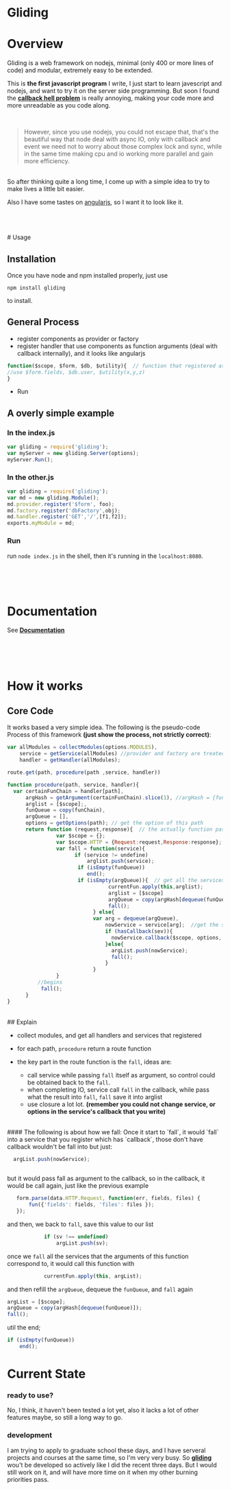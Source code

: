 <!-- gliding -->
<!-- Copyright(c) 2014 Xinyu Zhang bevis@mail.ustc.edu.cn -->
<!-- MIT Licensed -->

# Gliding

# Overview
Gliding is a web framework on nodejs, minimal (only 400 or more lines of code) and modular, extremely easy to be extended. 


This is __the first javascript program__ I write, I just start to learn javescript and nodejs, and want to try it on the server side programming. But soon I found the [__callback hell problem__](http://callbackhell.com/) is really annoying, making your code more and more unreadable as you code along. 

<br>

>However, since you use nodejs, you could not escape that, that's the beautiful way that node deal with async IO, only with callback and event we need not to worry about those complex lock and sync, while in the same time making cpu and io working more parallel and gain more efficiency.

<br>
So after thinking quite a long time, I come up with a simple idea to try to make lives a little bit easier.

Also I have some tastes on [angularjs](https://github.com/angular), so I want it to look like it.




<br>
<br>
<br>
# Usage 

## Installation

Once you have node and npm installed properly, just use

```shell
npm install gliding
```
to install.

## General Process
- register components as provider or factory
- register handler that use components as function arguments (deal with callback internally), and it looks like angularjs 
```js
function($scope, $form, $db, $utility){  // function that registered as handlers
//use $form.fields, $db.user, $utility(x,y,z) 
}
```
- Run


## A overly simple example

### In the index.js
```js
var gliding = require('gliding');
var myServer = new gliding.Server(options);
myServer.Run(); 
```

### In the other.js
```js
var gliding = require('gliding');
var md = new gliding.Module(); 
md.provider.register('$form', foo);
md.factory.register('dbFactory',obj);
md.handler.register('GET','/',[f1,f2]);
exports.myModule = md;
```

### Run
run `node index.js` in the shell, then it's running in the `localhost:8080`.


<br>
<br>
<br>

# Documentation

See [__Documentation__](https://github.com/BenBBear/gliding/blob/master/doc/Documentation.md)

<br>
<br>
<br>

# How it works
## Core Code
It works based a very simple idea. The following is the pseudo-code Process of this framework __(just show the process, not strictly correct)__:

```js
var allModules = collectModules(options.MODULES),
    service = getService(allModules) //provider and factory are treated the same internally
    handler = getHandler(allModules);

route.get(path, procedure(path ,service, handler))

function procedure(path, service, handler){
  var certainFunChain = handler[path],
      argHash = getArgument(certainFunChain).slice(1), //argHash = {fun: ['$form','$factory']} , slice(1) since every function has $scope as the first argument
      arglist = [$scope];,
      funQueue = copy(funChain),
      argQueue = [],
      options = getOptions(path); // get the option of this path
      return function (request,response){  // the actually function passed in route.get
                var $scope = {};
                var $scope.HTTP = {Request:request,Response:response}; //pass data across handlers and services
                var fall = function(service){
                      if (service != undefine)
                          arglist.push(service);
                       if (isEmpty(funQueue))   
                          end();
                       if (isEmpty(argQueue)){  // get all the services
                                 currentFun.apply(this,arglist);
                                 arglist = [$scope]
                                 argQueue = copy(argHash[dequeue(funQueue)]);
                                 fall();
                            } else{
                            var arg = dequeue(argQueue),
                                nowService = service[arg];  //get the service that this string correspond
                                if (hasCallback(sev)){
                                  nowService.callback($scope, options, fall);
                                }else{
                                  argList.push(nowService);
                                  fall();
                                }
                            }                             
                }                               
          //begins 
           fall();
      }
}

```
<br>
## Explain 

- collect modules, and get all handlers and services that registered

- for each path, `procedure` return a route function

- the key part in the route function is the `fall`, ideas are:
  - call service while passing `fall` itself as argument, so control could be obtained back to the `fall`.
  - when completing IO, service call `fall` in the callback, while pass what the result into `fall`, `fall` save it into arglist
  - use closure a lot lot. __(remember you could not change service, or options in the service's callback that you write)__
 
<br>
#### The following is about how we fall:
Once it start to `fall`, it would `fall` into a service that you register which has `callback`, those don't have callback wouldn't be fall into but just:

```js 
  argList.push(nowService); 
  
```

but it would pass fall as argument to the callback, so in the callback, it would be call again, just like the previous example
```js
   form.parse(data.HTTP.Request, function(err, fields, files) {
       fun({'fields': fields, 'files': files });
   });
```
and then, we back to `fall`, save this value to our list
```js
            if (sv !== undefined)
                argList.push(sv);
```
once we `fall` all the services that the arguments of this function correspond to, it would call this function with 
```js
            currentFun.apply(this, argList);
```
and then refill the `argQueue`, dequeue the `funQueue`, and `fall` again
```js
argList = [$scope];
argQueue = copy(argHash[dequeue(funQueue)]);
fall();
```
util the end;
```js
if (isEmpty(funQueue))   
    end();
```

#  Current State

### ready to use?
No, I think, it haven't been tested a lot yet, also it lacks a lot of other features maybe, so still a long way to go.

### development

I am trying to apply to graduate school these days, and I have serveral projects and courses at the same time, so I'm very very busy. So [__gliding__](https://github.com/BenBBear/gliding) wou't be developed so actively like I did the recent three days. But I would still work on it, and will have more time on it when my other burning priorities pass.
